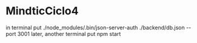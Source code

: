 # MindticCiclo4
in terminal put ./node_modules/.bin/json-server-auth ./backend/db.json --port 3001
later, another terminal put npm start
